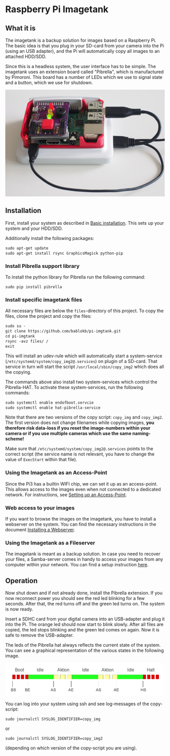 Raspberry Pi Imagetank
======================

What it is
----------

The imagetank is a backup solution for images based on a Raspberry Pi.
The basic idea is that you plug in your SD-card from your camera into the
Pi (using an USB adapter), and the Pi will automatically copy all
images to an attached HDD/SDD.

Since this is a headless system, the user interface has to be simple. The
imagetank uses an extension board called "Pibrella", which is
manufactured by Pimoroni. This board has a number of LEDs which we
use to signal state and a button, which we use for shutdown.

![Pi with Pibrella](images/pibrella.jpg "Pi with Pibrella")


Installation
------------

First, install your system as described in
[Basic installation](./doc/basic_install.md "Basic installation"). This
sets up your system and your HDD/SDD.

Additionally install the following packages:

    sudo apt-get update
    sudo apt-get install rsync GraphicsMagick python-pip


### Install Pibrella support library ###

To install the python library for Pibrella run the following command:

    sudo pip install pibrella


### Install specific imagetank files ###

All necessary files are below the `files`-directory of this project.
To copy the files, clone the project and copy the files:

    sudo su -
    git clone https://github.com/bablokb/pi-imgtank.git
    cd pi-imgtank
    rsync -avz files/ /
    exit

This will install an udev-rule which will automatically start a
system-service (`/etc/systemd/system/copy_img2@.services`)
on plugin of a SD-card. That service in turn will start the
script `/usr/local/sbin/copy_img2` which does all the copying.

The commands above also install two system-services which control the
Pibrella-HAT. To activate these system-services,
run the following commands:

    sudo systemctl enable endofboot.servcie
    sudo systemctl enable hat-pibrella-service

Note that there are two versions of the copy script: `copy_img` and `copy_img2`.
The first version does not change filenames while copying images,
**you therefore risk data-loss if you reset the image-numbers within
your camera or if you use multiple cameras which use the same
naming-scheme!**

Make sure that `/etc/systemd/system/copy_img2@.services`
points to the correct script (the service name is not relevant,
you have to change the value of `ExecStart` within that file).


### Using the Imagetank as an Access-Point ###

Since the Pi3 has a builtin WIFI chip, we can set it up as an access-point.
This allows access to the images even when not connected to a
dedicated network. For instructions, see
[Setting up an Access-Point](./doc/hostapd_install.md 
"Setting up an Access-Point").

### Web access to your images ###

If you want to browse the images on the imagetank, you have to install
a webserver on the system. You can find the necessary instructions
in the document [Installing a Webserver](./doc/web_install.md 
"Installing a Webserver").


### Using the Imagetank as a Fileserver ###

The imagetank is meant as a backup solution. In case you need to recover
your files, a Samba-server comes in handy to access your images from
any computer within your network. You can find a setup instruction
[here](./doc/samba_install.md "Installing Samba").

Operation
---------

Now shut down and if not already done, install the Pibrella extension. If
you now reconnect power you should see the red led blinking for a few
seconds. After that, the red turns off and the green led turns on. The
system is now ready.

Insert a SDHC card from your digital camera into an USB-adapter and plug
it into the Pi. The orange led should now start to blink slowly. After all
files are copied, the led stops blinking and the green led comes on again.
Now it is safe to remove the USB-adapter.

The leds of the Pibrella hat always reflects the current state of the
system. You can see a  graphical representation of the various states in
the following image.

![System states with transitions](images/states.png "System states with transitions")

You can log into your system using ssh and see log-messages of the copy-script:

    sudo journalctl SYSLOG_IDENTIFIER=copy_img

or

    sudo journalctl SYSLOG_IDENTIFIER=copy_img2

(depending on which version of the copy-script you are using).


